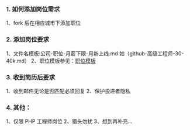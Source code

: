 ### 1. 如何添加岗位需求
1、fork 后在相应城市下添加职位

### 2. 添加岗位要求
1、文件名模板:公司-职位-月薪下限-月新上线.md 如（github-高级工程师-30-40k.md）
2、职位模板参见：[职位模板](https://github.com/ThinkDevelopers/php-Jobs/blob/master/%E8%81%8C%E4%BD%8D%E6%A8%A1%E6%9D%BF.md)

### 3. 收到简历后要求
1、收到邮件无论是否匹配必须回复
2、保护投递者隐私

### 4. 其他：
1、仅限 PHP 工程师岗位
2、猎头勿扰
3、想到再补充...
